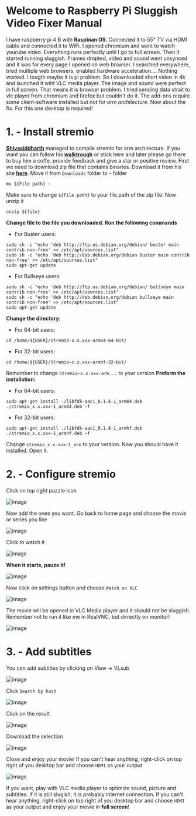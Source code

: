# **Welcome to Raspberry Pi Sluggish Video Fixer Manual**
I have raspberry pi 4 B with **Raspbian OS**. Connected it to 55" TV via HDMI cable and connected it to WiFi. I opened chromium and went to watch yourube video. Everything runs perfectly until I go to full screen. Then it started running sluggish. Frames dropted, video and sound went unsynced and it was for every page I opened on web browser. I searched everywhere, tried multiple web browsers, enabled hardware acceleration.... Nothing worked. I tougth maybe it is pi problem. So I downloaded short video in 4k and launched it wiht VLC media player. The image and sound were perfect in full screen. That means it is browser problem. I tried sending data strait to vlc player from chromium and firefox but couldn't do it. The add-ons require some client-software installed but not for *arm architecture*. Now about the fix. For this one desktop is required!
# **1. - Install stremio**
[**Shivasiddharth**](https://github.com/shivasiddharth) managed to compile stremio for arm architecture. If you want you can follow his [**walktrough**](https://github.com/shivasiddharth/Stremio-RaspberryPi/blob/master/README.md) or stick here and later please go there to buy him a coffe, provide feedback and give a star or positive review. First we need to download zip file that contains binaries. Download it from his site [**here**](https://github.com/shivasiddharth/Stremio-RaspberryPi/releases/tag/4.4.142). Move it from ```Downloads``` folder to ```~``` folder
```
mv ${File path} ~
```
Make sure to change ```${File path}``` to your file path of the zip file. Now unzip it
```
unzip ${file}
```
**Change file to the file you downloaded. Run the following commands**
- For Buster users:
```
sudo sh -c "echo 'deb http://ftp.us.debian.org/debian/ buster main contrib non-free' >> /etc/apt/sources.list"   
sudo sh -c "echo 'deb http://deb.debian.org/debian buster main contrib non-free' >> /etc/apt/sources.list"     
sudo apt-get update 
```
- For Bullseye users:
```
sudo sh -c "echo 'deb http://ftp.us.debian.org/debian/ bullseye main contrib non-free' >> /etc/apt/sources.list"    
sudo sh -c "echo 'deb http://deb.debian.org/debian bullseye main contrib non-free' >> /etc/apt/sources.list"    
sudo apt-get update
```
**Change the directory:**
- For 64-bit users:
```
cd /home/${USER}/Stremio-x.x.xxx-arm64-64-bit/
```
- For 32-bit users:
```
cd /home/${USER}/Stremio-x.x.xxx-armhf-32-bit/
```
Remember to change ```Stremio-x.x.xxx-arm...``` to your version
**Preform the installation:**
- For 64-bit users:
```
sudo apt-get install ./libfdk-aac1_0.1.6-1_arm64.deb ./stremio_x.x.xxx-1_arm64.deb -f
```
- For 32-bit users:
```
sudo apt-get install ./libfdk-aac1_0.1.6-1_armhf.deb ./stremio_x.x.xxx-1_armhf.deb -f   
```
Change ```stremio_x.x.xxx-1_arm``` to your version. Now you should have it installed. Open it.
# **2. - Configure stremio**
Click on top right puzzle icon

![image](https://github.com/GoranSustekJr/Raspberry-Pi-Sluggish-Video-Fixer/assets/139004385/e9c9fdc5-40e2-4897-a294-54e6186abfc8)

Now add the ones you want. Go back to home page and choose the movie or series you like

![image](https://github.com/GoranSustekJr/Raspberry-Pi-Sluggish-Video-Fixer/assets/139004385/7b41eb2f-9735-4947-b223-02087d37445f)

Click to watch it

![image](https://github.com/GoranSustekJr/Raspberry-Pi-Sluggish-Video-Fixer/assets/139004385/00a0aa4f-caaf-471d-a8fc-b8c3d157bf94)

**When it starts, pauze it!**

![image](https://github.com/GoranSustekJr/Raspberry-Pi-Sluggish-Video-Fixer/assets/139004385/98d0cf7f-6d5f-4bf8-a5b1-09a9e087fa85)

Now click on settings button and choose ```Watch on VLC```

![image](https://github.com/GoranSustekJr/Raspberry-Pi-Sluggish-Video-Fixer/assets/139004385/612404af-d6cb-4297-8faf-6047d4f610c6)

The movie will be opened in VLC Media player and it should not be sluggish. Remember not to run it like me in RealVNC, but dirrectly on monitor! 

![image](https://github.com/GoranSustekJr/Raspberry-Pi-Sluggish-Video-Fixer/assets/139004385/c06e6ab8-9ede-4f73-9166-a5f147ecc94b)

# **3. - Add subtitles**
You can add subtitles by clicking on View -> VLsub

![image](https://github.com/GoranSustekJr/Raspberry-Pi-Sluggish-Video-Fixer/assets/139004385/ddc64263-6bf5-4adf-a634-e67b0c865c47)

Click ```Search by hash```

![image](https://github.com/GoranSustekJr/Raspberry-Pi-Sluggish-Video-Fixer/assets/139004385/01c4eff1-f41d-4344-adc8-5cc2b309fc63)

Click on the result

![image](https://github.com/GoranSustekJr/Raspberry-Pi-Sluggish-Video-Fixer/assets/139004385/e0b34c34-3554-4ebb-8ee3-49023d883ff2)

Download the selection

![image](https://github.com/GoranSustekJr/Raspberry-Pi-Sluggish-Video-Fixer/assets/139004385/10f8d7ca-26c7-40c3-86ac-2b56909b7e6a)

Close and enjoy your movie! If you can't hear anything, right-click on top right of you desktop bar and choose ```HDMI``` as your output

![image](https://github.com/GoranSustekJr/Raspberry-Pi-Sluggish-Video-Fixer/assets/139004385/1da5a223-03c4-4dbb-a684-7db1edd3b707)

If you want, play with VLC media player to optimize sound, picture and subtitles. If it is still slugish, it is probably internet connection. If you can't hear anything, right-click on top right of you desktop bar and choose ```HDMI``` as your output and enjoy your movie in **full screen**! 
